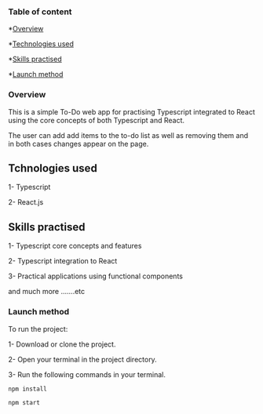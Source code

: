 ### Table of content

\*[Overview](#overview)

\*[Technologies used](#technologies-used)

\*[Skills practised](#skills-practised)

\*[Launch method](#launch-method)

### Overview

This is a simple To-Do web app for practising Typescript integrated to React using the core concepts of both Typescript and React.

The user can add add items to the to-do list as well as removing them and in both cases changes appear on the page.

## Tchnologies used

1- Typescript

2- React.js

## Skills practised

1- Typescript core concepts and features

2- Typescript integration to React

3- Practical applications using functional components

and much more .......etc

### Launch method

To run the project:

1- Download or clone the project.

2- Open your terminal in the project directory.

3- Run the following commands in your terminal.

```
npm install

npm start
```
